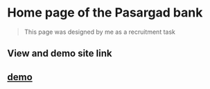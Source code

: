 # Home page of the Pasargad bank
> This page was designed by me as a recruitment task 
## View and demo site link
[demo](https://elahe-dev.github.io/pasargad-homepage/)
---

